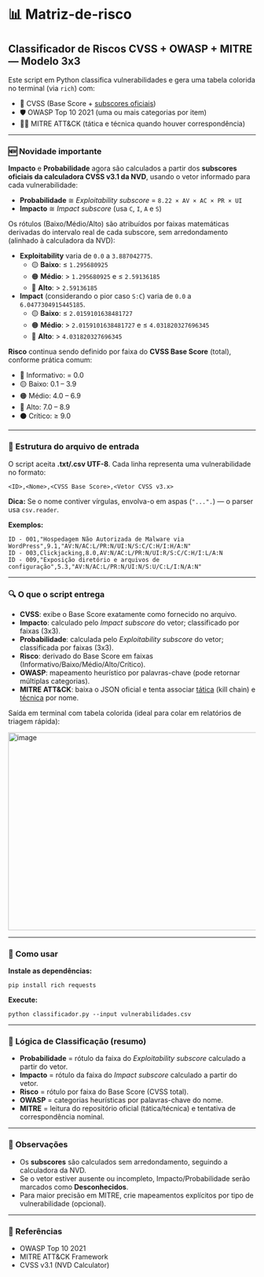<h1>📊 <b>Matriz-de-risco</b></h1>
<h2><b>Classificador de Riscos CVSS + OWASP + MITRE — Modelo 3x3</b></h2>

<p>
Este script em Python classifica vulnerabilidades e gera uma tabela colorida no terminal (via <code>rich</code>) com:
</p>
<ul>
  <li>🎯 CVSS (Base Score + <u>subscores oficiais</u>)</li>
  <li>🛡️ OWASP Top 10 2021 (uma ou mais categorias por item)</li>
  <li>🕵️‍♂️ MITRE ATT&amp;CK (tática e técnica quando houver correspondência)</li>
</ul>

<hr/>

<h3>🆕 <b>Novidade importante</b></h3>
<p>
<b>Impacto</b> e <b>Probabilidade</b> agora são calculados a partir dos 
<strong>subscores oficiais da calculadora CVSS v3.1 da NVD</strong>, usando o vetor informado para cada vulnerabilidade:
</p>
<ul>
  <li><b>Probabilidade</b> ≅ <i>Exploitability subscore</i> = <code>8.22 × AV × AC × PR × UI</code></li>
  <li><b>Impacto</b> ≅ <i>Impact subscore</i> (usa <code>C</code>, <code>I</code>, <code>A</code> e <code>S</code>)</li>
</ul>
<p>
Os rótulos (Baixo/Médio/Alto) são atribuídos por faixas matemáticas derivadas do intervalo real de cada subscore, 
sem arredondamento (alinhado à calculadora da NVD):
</p>

<ul>
  <li><b>Exploitability</b> varia de <code>0.0</code> a <code>3.887042775</code>.
    <ul>
      <li>🟡 <b>Baixo</b>: ≤ <code>1.295680925</code></li>
      <li>🟠 <b>Médio</b>: &gt; <code>1.295680925</code> e ≤ <code>2.59136185</code></li>
      <li>🔴 <b>Alto</b>: &gt; <code>2.59136185</code></li>
    </ul>
  </li>
  <li><b>Impact</b> (considerando o pior caso <code>S:C</code>) varia de <code>0.0</code> a 
      <code>6.0477304915445185</code>.
    <ul>
      <li>🟡 <b>Baixo</b>: ≤ <code>2.0159101638481727</code></li>
      <li>🟠 <b>Médio</b>: &gt; <code>2.0159101638481727</code> e ≤ <code>4.031820327696345</code></li>
      <li>🔴 <b>Alto</b>: &gt; <code>4.031820327696345</code></li>
    </ul>
  </li>
</ul>

<p>
<b>Risco</b> continua sendo definido por faixa do <b>CVSS Base Score</b> (total), conforme prática comum:
</p>
<ul>
  <li>🔵 Informativo: = 0.0</li>
  <li>🟡 Baixo: 0.1 – 3.9</li>
  <li>🟠 Médio: 4.0 – 6.9</li>
  <li>🔴 Alto: 7.0 – 8.9</li>
  <li>⚫ Crítico: ≥ 9.0</li>
</ul>

<hr/>

<h3>📁 Estrutura do arquivo de entrada</h3>
<p>O script aceita <b>.txt/.csv UTF-8</b>. Cada linha representa uma vulnerabilidade no formato:</p>
<pre><code>&lt;ID&gt;,&lt;Nome&gt;,&lt;CVSS Base Score&gt;,&lt;Vetor CVSS v3.x&gt;
</code></pre>
<p><b>Dica:</b> Se o nome contiver vírgulas, envolva-o em aspas (<code>"...".</code>) — o parser usa <code>csv.reader</code>.</p>

<p><b>Exemplos:</b></p>
<pre><code>ID - 001,"Hospedagem Não Autorizada de Malware via WordPress",9.1,"AV:N/AC:L/PR:N/UI:N/S:C/C:H/I:H/A:N"
ID - 003,Clickjacking,8.0,AV:N/AC:L/PR:N/UI:R/S:C/C:H/I:L/A:N
ID - 009,"Exposição diretório e arquivos de configuração",5.3,"AV:N/AC:L/PR:N/UI:N/S:U/C:L/I:N/A:N"
</code></pre>

<hr/>

<h3>🔍 O que o script entrega</h3>
<ul>
  <li><b>CVSS</b>: exibe o Base Score exatamente como fornecido no arquivo.</li>
  <li><b>Impacto</b>: calculado pelo <i>Impact subscore</i> do vetor; classificado por faixas (3x3).</li>
  <li><b>Probabilidade</b>: calculada pelo <i>Exploitability subscore</i> do vetor; classificada por faixas (3x3).</li>
  <li><b>Risco</b>: derivado do Base Score em faixas (Informativo/Baixo/Médio/Alto/Crítico).</li>
  <li><b>OWASP</b>: mapeamento heurístico por palavras-chave (pode retornar múltiplas categorias).</li>
  <li><b>MITRE ATT&amp;CK</b>: baixa o JSON oficial e tenta associar <u>tática</u> (kill chain) e <u>técnica</u> por nome.</li>
</ul>

<p>Saída em terminal com tabela colorida (ideal para colar em relatórios de triagem rápida):</p>
<p><img width="1337" height="403" alt="image" src="https://github.com/user-attachments/assets/3a722abe-19e8-49c0-804e-07683af11fa0" /></p>

<hr/>

<h3>🚀 Como usar</h3>
<p><b>Instale as dependências:</b></p>
<pre><code>pip install rich requests
</code></pre>

<p><b>Execute:</b></p>
<pre><code>python classificador.py --input vulnerabilidades.csv
</code></pre>

<hr/>

<h3>🧠 Lógica de Classificação (resumo)</h3>
<ul>
  <li><b>Probabilidade</b> = rótulo da faixa do <i>Exploitability subscore</i> calculado a partir do vetor.</li>
  <li><b>Impacto</b> = rótulo da faixa do <i>Impact subscore</i> calculado a partir do vetor.</li>
  <li><b>Risco</b> = rótulo por faixa do Base Score (CVSS total).</li>
  <li><b>OWASP</b> = categorias heurísticas por palavras-chave do nome.</li>
  <li><b>MITRE</b> = leitura do repositório oficial (tática/técnica) e tentativa de correspondência nominal.</li>
</ul>

<hr/>

<h3>📝 Observações</h3>
<ul>
  <li>Os <b>subscores</b> são calculados sem arredondamento, seguindo a calculadora da NVD.</li>
  <li>Se o vetor estiver ausente ou incompleto, Impacto/Probabilidade serão marcados como <b>Desconhecidos</b>.</li>
  <li>Para maior precisão em MITRE, crie mapeamentos explícitos por tipo de vulnerabilidade (opcional).</li>
</ul>

<hr/>

<h3>📌 Referências</h3>
<ul>
  <li>OWASP Top 10 2021</li>
  <li>MITRE ATT&amp;CK Framework</li>
  <li>CVSS v3.1 (NVD Calculator)</li>
</ul>
